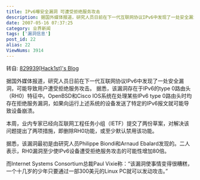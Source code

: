```yaml
---
title: IPv6曝安全漏洞 可遭受拒绝服务攻击
description: 据国外媒体报道，研究人员日前在下一代互联网协议IPv6中发现了一处安全漏洞，可能导致用户遭受拒绝服务攻击。 据悉，该漏洞存在于IPv6的type 0路由头（RH0）特征中。OpenBSD和Cisco IOS系统在处理某些IPv6 type 0路由头时均存在拒绝服务漏洞，如果向运行上述系统的设备发送了特定的IPv6报文就可能导致设备崩溃。 本周，业内专家已经向互联网工程任务小组（IETF）提交了两份草案，对解决该问题提出了两项措施，即删除...
date: 2007-05-16 07:37:25
category: 业界新闻
tags: ['漏洞信息']
post_id: 22
alias: 22
ViewNums: 3914
---
```


转自: [829939[Hack1st]'s Blog](http://hack1st.com/blog/)

据国外媒体报道，研究人员日前在下一代互联网协议IPv6中发现了一处安全漏洞，可能导致用户遭受拒绝服务攻击。
据悉，该漏洞存在于IPv6的type 0路由头（RH0）特征中。OpenBSD和Cisco IOS系统在处理某些IPv6 type 0路由头时均存在拒绝服务漏洞，如果向运行上述系统的设备发送了特定的IPv6报文就可能导致设备崩溃。

本周，业内专家已经向互联网工程任务小组（IETF）提交了两份草案，对解决该问题提出了两项措施，即删除RH0功能，或至少默认禁用该功能。

据悉，该漏洞最初是由研究人员Philippe Biondi和Arnaud Ebalard发现的。二人表示，RH0漏洞至少使IPv6设备遭受拒绝服务攻击的可能性增加80倍。

而Internet Systems Consortium总裁Paul Vixie称：&ldquo;该漏洞使事情变得很糟糕，一个十几岁的少年只要通过一部300美元的Linux PC就可以发动攻击。&rdquo;

